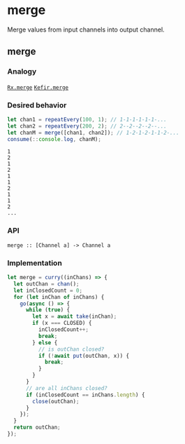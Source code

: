 # merge

Merge values from input channels into output channel.

## merge

### Analogy 

[`Rx.merge`](http://reactivex.io/documentation/operators/merge.html) [`Kefir.merge`](http://rpominov.github.io/kefir/#merge)

### Desired behavior

```js
let chan1 = repeatEvery(100, 1); // 1-1-1-1-1-1-...
let chan2 = repeatEvery(200, 2); // 2--2--2--2--...
let chanM = merge([chan1, chan2]); // 1-2-1-2-1-1-2-...
consume(::console.log, chanM);
```

```
1
2
1
2
1
1
2
1
1
2
...
```

### API

```
merge :: [Channel a] -> Channel a
```

### Implementation

```js
let merge = curry((inChans) => {
  let outChan = chan();
  let inClosedCount = 0;
  for (let inChan of inChans) {
    go(async () => {
      while (true) {
        let x = await take(inChan);
        if (x === CLOSED) {
          inClosedCount++;
          break;
        } else {
          // is outChan closed?
          if (!await put(outChan, x)) {
            break;
          }
        }
      }
      // are all inChans closed?
      if (inClosedCount == inChans.length) {
        close(outChan);
      }
    });
  }
  return outChan;
});
```

